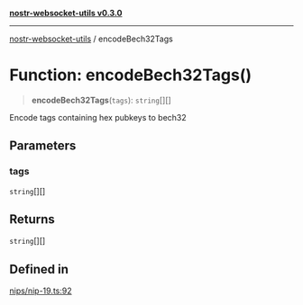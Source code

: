 [**nostr-websocket-utils v0.3.0**](../README.md)

***

[nostr-websocket-utils](../globals.md) / encodeBech32Tags

# Function: encodeBech32Tags()

> **encodeBech32Tags**(`tags`): `string`[][]

Encode tags containing hex pubkeys to bech32

## Parameters

### tags

`string`[][]

## Returns

`string`[][]

## Defined in

[nips/nip-19.ts:92](https://github.com/HumanjavaEnterprises/nostr-websocket-utils/blob/main/src/nips/nip-19.ts#L92)
